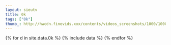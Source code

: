 ```yaml
--- 
layout: sieutv
title: 0k
tags: ["0k"]
thumb_: http://hwcdn.finevids.xxx/contents/videos_screenshots/1000/1000/preview.mp4.jpg
---
```


{% for d in site.data.0k %}
  {% include data %}
{% endfor %}
